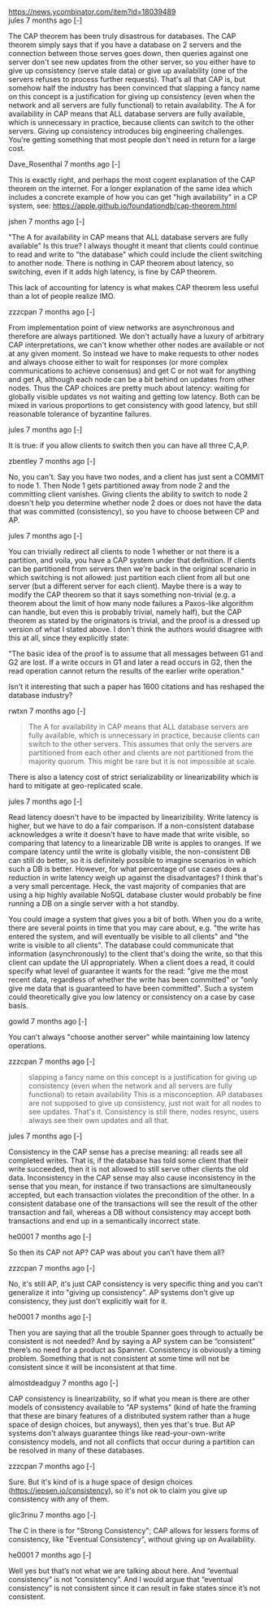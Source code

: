https://news.ycombinator.com/item?id=18039489	
jules 7 months ago [-]

The CAP theorem has been truly disastrous for databases. The CAP theorem simply says that if you have a database on 2 servers and the connection between those serves goes down, then queries against one server don't see new updates from the other server, so you either have to give up consistency (serve stale data) or give up availability (one of the servers refuses to process further requests). That's all that CAP is, but somehow half the industry has been convinced that slapping a fancy name on this concept is a justification for giving up consistency (even when the network and all servers are fully functional) to retain availability. The A for availability in CAP means that ALL database servers are fully available, which is unnecessary in practice, because clients can switch to the other servers. Giving up consistency introduces big engineering challenges. You're getting something that most people don't need in return for a large cost.

	
Dave_Rosenthal 7 months ago [-]

This is exactly right, and perhaps the most cogent explanation of the CAP theorem on the internet.
For a longer explanation of the same idea which includes a concrete example of how you can get "high availability" in a CP system, see: https://apple.github.io/foundationdb/cap-theorem.html


	
jshen 7 months ago [-]

"The A for availability in CAP means that ALL database servers are fully available"
Is this true? I always thought it meant that clients could continue to read and write to "the database" which could include the client switching to another node. There is nothing in CAP theorem about latency, so switching, even if it adds high latency, is fine by CAP theorem.

This lack of accounting for latency is what makes CAP theorem less useful than a lot of people realize IMO.


	
zzzcpan 7 months ago [-]

From implementation point of view networks are asynchronous and therefore are always partitioned. We don't actually have a luxury of arbitrary CAP interpretations, we can't know whether other nodes are available or not at any given moment. So instead we have to make requests to other nodes and always choose either to wait for responses (or more complex communications to achieve consensus) and get C or not wait for anything and get A, although each node can be a bit behind on updates from other nodes. Thus the CAP choices are pretty much about latency: waiting for globally visible updates vs not waiting and getting low latency. Both can be mixed in various proportions to get consistency with good latency, but still reasonable tolerance of byzantine failures.

	
jules 7 months ago [-]

It is true: if you allow clients to switch then you can have all three C,A,P.

	
zbentley 7 months ago [-]

No, you can't. Say you have two nodes, and a client has just sent a COMMIT to node 1. Then Node 1 gets partitioned away from node 2 and the committing client vanishes. Giving clients the ability to switch to node 2 doesn't help you determine whether node 2 does or does not have the data that was committed (consistency), so you have to choose between CP and AP.

	
jules 7 months ago [-]

You can trivially redirect all clients to node 1 whether or not there is a partition, and voila, you have a CAP system under that definition. If clients can be partitioned from servers then we're back in the original scenario in which switching is not allowed: just partition each client from all but one server (but a different server for each client).
Maybe there is a way to modify the CAP theorem so that it says something non-trivial (e.g. a theorem about the limit of how many node failures a Paxos-like algorithm can handle, but even this is probably trivial, namely half), but the CAP theorem as stated by the originators is trivial, and the proof is a dressed up version of what I stated above. I don't think the authors would disagree with this at all, since they explicitly state:

"The basic idea of the proof is to assume that all messages between G1 and G2 are lost. If a write occurs in G1 and later a read occurs in G2, then the read operation cannot return the results of the earlier write operation."

Isn't it interesting that such a paper has 1600 citations and has reshaped the database industry?


	
rwtxn 7 months ago [-]

> The A for availability in CAP means that ALL database servers are fully available, which is unnecessary in practice, because clients can switch to the other servers.
This assumes that only the servers are partitioned from each other and clients are not partitioned from the majority quorum. This might be rare but it is not impossible at scale.

There is also a latency cost of strict serializability or linearizability which is hard to mitigate at geo-replicated scale.


	
jules 7 months ago [-]

Read latency doesn't have to be impacted by linearizibility. Write latency is higher, but we have to do a fair comparison. If a non-consistent database acknowledges a write it doesn't have to have made that write visible, so comparing that latency to a linearizable DB write is apples to oranges. If we compare latency until the write is globally visible, the non-consistent DB can still do better, so it is definitely possible to imagine scenarios in which such a DB is better.
However, for what percentage of use cases does a reduction in write latency weigh up against the disadvantages? I think that's a very small percentage. Heck, the vast majority of companies that are using a hip highly available NoSQL database cluster would probably be fine running a DB on a single server with a hot standby.

You could image a system that gives you a bit of both. When you do a write, there are several points in time that you may care about, e.g. "the write has entered the system, and will eventually be visible to all clients" and "the write is visible to all clients". The database could communicate that information (asynchronously) to the client that's doing the write, so that this client can update the UI appropriately. When a client does a read, it could specify what level of guarantee it wants for the read: "give me the most recent data, regardless of whether the write has been committed" or "only give me data that is guaranteed to have been committed". Such a system could theoretically give you low latency or consistency on a case by case basis.


	
gowld 7 months ago [-]

You can't always "choose another server" while maintaining low latency operations.

	
zzzcpan 7 months ago [-]

> slapping a fancy name on this concept is a justification for giving up consistency (even when the network and all servers are fully functional) to retain availability
This is a misconception. AP databases are not supposed to give up consistency, just not wait for all nodes to see updates. That's it. Consistency is still there, nodes resync, users always see their own updates and all that.


	
jules 7 months ago [-]

Consistency in the CAP sense has a precise meaning: all reads see all completed writes. That is, if the database has told some client that their write succeeded, then it is not allowed to still serve other clients the old data.
Inconsistency in the CAP sense may also cause inconsistency in the sense that you mean, for instance if two transactions are simultaneously accepted, but each transaction violates the precondition of the other. In a consistent database one of the transactions will see the result of the other transaction and fail, whereas a DB without consistency may accept both transactions and end up in a semantically incorrect state.


	
he0001 7 months ago [-]

So then its CAP not AP? CAP was about you can’t have them all?

	
zzzcpan 7 months ago [-]

No, it's still AP, it's just CAP consistency is very specific thing and you can't generalize it into "giving up consistency". AP systems don't give up consistency, they just don't explicitly wait for it.

	
he0001 7 months ago [-]

Then you are saying that all the trouble Spanner goes through to actually be consistent is not needed? And by saying a AP system can be “consistent” there’s no need for a product as Spanner. Consistency is obviously a timing problem. Something that is not consistent at some time will not be consistent since it will be inconsistent at that time.

	
almostdeadguy 7 months ago [-]

CAP consistency is linearizability, so if what you mean is there are other models of consistency available to "AP systems" (kind of hate the framing that these are binary features of a distributed system rather than a huge space of design choices, but anyways), then yes that's true. But AP systems don't always guarantee things like read-your-own-write consistency models, and not all conflicts that occur during a partition can be resolved in many of these databases.

	
zzzcpan 7 months ago [-]

Sure. But it's kind of is a huge space of design choices (https://jepsen.io/consistency), so it's not ok to claim you give up consistency with any of them.

	
glic3rinu 7 months ago [-]

The C in there is for "Strong Consistency"; CAP allows for lessers forms of consistency, like "Eventual Consistency", without giving up on Availability.

	
he0001 7 months ago [-]

Well yes but that’s not what we are talking about here. And “eventual consistency” is not “consistency”. And I would argue that “eventual consistency” is not consistent since it can result in fake states since it’s not consistent.
